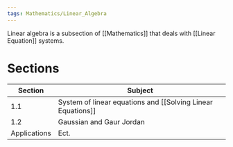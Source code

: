 ```yaml
---
tags: Mathematics/Linear_Algebra
---
```


Linear algebra is a subsection of [[Mathematics]] that deals with [[Linear Equation]] systems.

# Sections

| Section      | Subject                  |
| ------------ | ------------------------ |
| 1.1          | System of linear equations and [[Solving Linear Equations]]         |
| 1.2          | Gaussian and Gaur Jordan |
| Applications | Ect.                     |

